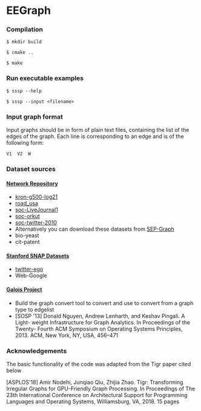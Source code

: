 # EEGraph

### Compilation

`$ mkdir build`

`$ cmake ..`

`$ make`

### Run executable examples

`$ sssp --help`

`$ sssp --input <filename>`

### Input graph format

Input graphs should be in form of plain text files, containing the list of the edges of the graph. Each line is corresponding to an edge and is of the following form:

```
V1  V2  W
```

### Dataset sources

#### [Network Repository](https://networkrepository.com/)
* [kron-g500-log21](https://networkrepository.com/kron-g500-logn21.php)
* [road_usa](https://networkrepository.com/road-usa.php)
* [soc-LiveJournal1](https://networkrepository.com/soc-LiveJournal1.php)
* [soc-orkut](https://networkrepository.com/soc-orkut.php)
* [soc-twitter-2010](https://networkrepository.com/soc-twitter-2010.php)
* Alternatively you can download these datasets from [SEP-Graph](https://github.com/SEP-Graph/ppopp19-artifact)
* bio-yeast
* cit-patent

#### [Stanford SNAP Datasets](https://snap.stanford.edu/data/index.html)
* [twitter-ego](https://snap.stanford.edu/data/ego-Twitter.html)
* Web-Google
#### [Galois Project](https://github.com/IntelligentSoftwareSystems/Galois)
* Build the graph convert tool to convert and use to convert from a graph type to edgelist
* [SOSP '13] Donald Nguyen, Andrew Lenharth, and Keshav Pingali. A Light-
weight Infrastructure for Graph Analytics. In Proceedings of the Twenty-
Fourth ACM Symposium on Operating Systems Principles, 2013.
ACM, New York, NY, USA, 456–471


### Acknowledgements

The basic functionality of the code was adapted from the Tigr paper cited below

[ASPLOS'18] Amir Nodehi, Junqiao Qiu, Zhijia Zhao. Tigr: Transforming
Irregular Graphs for GPU-Friendly Graph Processing. In Proceedings of
The 23th International Conference on Architectural Support for
Programming Languages and Operating Systems, Williamsburg, VA, 2018. 15
pages
